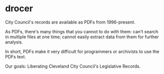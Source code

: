 # drocer

City Council's records are available as PDFs from 1996-present. 

As PDFs, there's many things that you cannot to do with them: 
can't search in multiple files at one time; cannot easily extract data from them for further analysis. 

In short, PDFs make it very difficult for programmers or archivists to use the PDFs text. 

Our goals: 
Liberating Cleveland City Council's Legislative Records.
